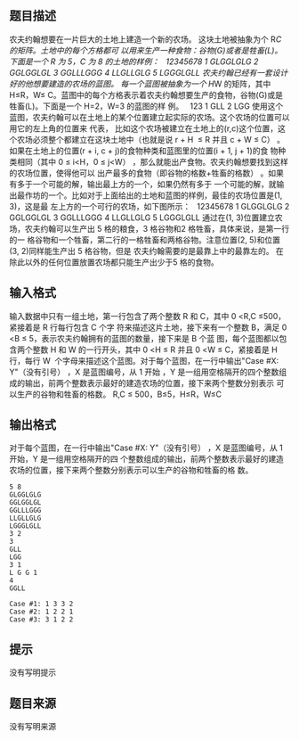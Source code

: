 


## 题目描述
农夫约翰想要在一片巨大的土地上建造一个新的农场。 这块土地被抽象为个 R*C 的矩阵。土地中的每个方格都可
以用来生产一种食物：谷物(G)或者是牲畜(L)。下面是一个 R 为 5，C 为 8 的土地的样例：
  12345678
1 GLGGLGLG
2 GGLGGLGL
3 GGLLLGGG
4 LLGLLGLG
5 LGGGLGLL
农夫约翰已经有一套设计好的他想要建造的农场的蓝图。 每一个蓝图被抽象为一个 H*W 的矩阵，其中 H≤R，W≤
C。蓝图中的每个方格表示着农夫约翰想要生产的食物，谷物(G)或是牲畜(L)。下面是一个 H=2，W=3 的蓝图的样
例。
  123
1 GLL
2 LGG
使用这个蓝图，农夫约翰可以在土地上的某个位置建立起实际的农场。这个农场的位置可以用它的左上角的位置来
代表， 比如这个农场被建立在土地上的(r,c)这个位置，这个农场必须整个都建立在这块土地中（也就是说 r + H
 ≤ R 并且 c + W ≤ C） 。如果在土地上的位置(r + i, c + j)的食物种类和蓝图里的位置(i + 1, j + 1)的食
物种类相同（其中 0 ≤ i<H，0 ≤ j<W） ，那么就能出产食物。农夫约翰想要找到这样的农场位置，使得他可以
出产最多的食物（即谷物的格数+牲畜的格数） 。如果有多于一个可能的解，输出最上方的一个，如果仍然有多于
一个可能的解，就输出最作坊的一个。比如对于上面给出的土地和蓝图的样例，最佳的农场位置是(1, 3)，这是最
左上方的一个可行的农场，如下图所示：
  12345678
1 GLGGLGLG
2 GGLGGLGL
3 GGLLLGGG
4 LLGLLGLG
5 LGGGLGLL
通过在(1, 3)位置建立农场，农夫约翰可以生产出 5 格的粮食，3 格谷物和2 格牲畜，具体来说，是第一行的一
格谷物和一个牲畜，第二行的一格牲畜和两格谷物。注意位置(2, 5)和位置(3, 2)同样能生产出 5 格谷物，但是
农夫约翰需要的是最靠上中的最靠左的。 在除此以外的任何位置放置农场都只能生产出少于5 格的食物。
## 输入格式
输入数据中只有一组土地，第一行包含了两个整数 R 和 C，其中 0 <R,C ≤500，紧接着是 R 行每行包含 C 个字
符来描述这片土地，接下来有一个整数 B，满足 0 <B ≤ 5，表示农夫约翰拥有的蓝图的数量，接下来是 B 个蓝
图，每个蓝图都以包含两个整数 H 和 W 的一行开头，其中 0 <H ≤ R 并且 0 <W ≤ C，紧接着是 H 行，每行 W
 个字母来描述这个蓝图。对于每个蓝图，在一行中输出"Case #X: Y"（没有引号） ，X 是蓝图编号，从 1 开始
，Y 是一组用空格隔开的四个整数组成的输出，前两个整数表示最好的建造农场的位置，接下来两个整数分别表示
可以生产的谷物和牲畜的格数。
R,C ≤ 500，B≤5，H≤R，W≤C
## 输出格式
对于每个蓝图，在一行中输出"Case #X: Y"（没有引号） ，X 是蓝图编号，从 1 开始，Y 是一组用空格隔开的四
个整数组成的输出，前两个整数表示最好的建造农场的位置，接下来两个整数分别表示可以生产的谷物和牲畜的格
数。

```input1
5 8
GLGGLGLG
GGLGGLGL
GGLLLGGG
LLGLLGLG
LGGGLGLL
3 2
3
GLL
LGG
3 1
L G G 1
4
GGLL

```
```output1
Case #1: 1 3 3 2
Case #2: 1 2 2 1
Case #3: 3 1 2 2
```

## 提示
没有写明提示
## 题目来源
没有写明来源


